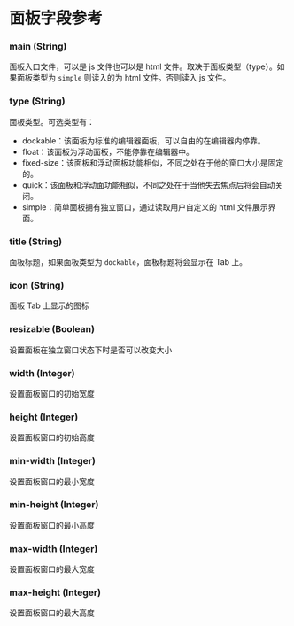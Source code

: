 # 面板字段参考

### main (String)

面板入口文件，可以是 js 文件也可以是 html 文件。取决于面板类型（type）。如果面板类型为 `simple`
则读入的为 html 文件。否则读入 js 文件。

### type (String)

面板类型。可选类型有：

- dockable：该面板为标准的编辑器面板，可以自由的在编辑器内停靠。
- float：该面板为浮动面板，不能停靠在编辑器中。
- fixed-size：该面板和浮动面板功能相似，不同之处在于他的窗口大小是固定的。
- quick：该面板和浮动面功能相似，不同之处在于当他失去焦点后将会自动关闭。
- simple：简单面板拥有独立窗口，通过读取用户自定义的 html 文件展示界面。

### title (String)

面板标题，如果面板类型为 `dockable`，面板标题将会显示在 Tab 上。

### icon (String)

面板 Tab 上显示的图标

### resizable (Boolean)

设置面板在独立窗口状态下时是否可以改变大小

### width (Integer)

设置面板窗口的初始宽度

### height (Integer)

设置面板窗口的初始高度

### min-width (Integer)

设置面板窗口的最小宽度

### min-height (Integer)

设置面板窗口的最小高度

### max-width (Integer)

设置面板窗口的最大宽度

### max-height (Integer)

设置面板窗口的最大高度
